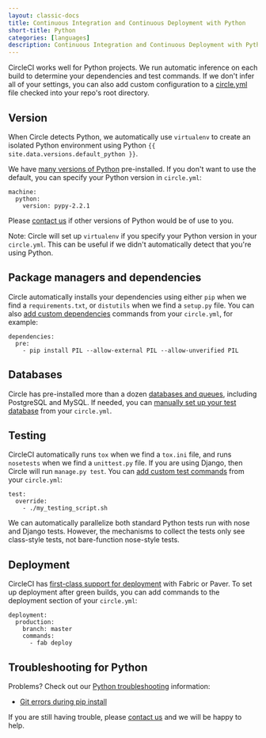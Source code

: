 ```yaml
---
layout: classic-docs
title: Continuous Integration and Continuous Deployment with Python
short-title: Python
categories: [languages]
description: Continuous Integration and Continuous Deployment with Python
---
```


CircleCI works well for Python projects. We run automatic inference on each 
build to determine your dependencies and test commands. If we don't infer all 
of your settings, you can also add custom configuration to a
[circle.yml](/docs/configuration) file checked into your repo's root directory.

## Version

When Circle detects Python, we automatically use `virtualenv` to create an 
isolated Python environment using Python 
`{{ site.data.versions.default_python }}`.

We have [many versions of Python](/docs/environment/#python) pre-installed. If 
you don't want to use the default, you can specify your Python version in `circle.yml`:

```
machine:
  python:
    version: pypy-2.2.1
```

Please [contact us](mailto:sayhi@circleci.com) if other versions of Python 
would be of use to you.

<span class='label label-info'>Note:</span>
Circle will set up `virtualenv` if you specify your Python version in your `circle.yml`.
This can be useful if we didn't automatically detect that you're using Python.

## Package managers and dependencies

Circle automatically installs your dependencies using either `pip` when we find 
a `requirements.txt`, or `distutils` when we find a `setup.py` file. You can 
also [add custom dependencies](/docs/configuration/#dependencies) commands from 
your `circle.yml`, for example:

```
dependencies:
  pre:
    - pip install PIL --allow-external PIL --allow-unverified PIL
```

## Databases

Circle has pre-installed more than a dozen 
[databases and queues](/docs/environment/#databases), including PostgreSQL and 
MySQL. If needed, you can 
[manually set up your test database](/docs/manually/#dependencies) from your 
`circle.yml`.

## Testing

CircleCI automatically runs `tox` when we find a `tox.ini` file, and runs 
`nosetests` when we find a `unittest.py` file. If you are using Django, then 
Circle will run `manage.py test`. You can 
[add custom test commands](/docs/configuration/#test) from your `circle.yml`:

```
test:
  override:
    - ./my_testing_script.sh
```

We can automatically parallelize both standard Python tests run with nose and 
Django tests. However, the mechanisms to collect the tests only see class-style 
tests, not bare-function nose-style tests.

## Deployment

CircleCI has [first-class support for deployment](/docs/configuration/#deployment)
with Fabric or Paver. To set up deployment after green builds, you can add 
commands to the deployment section of your `circle.yml`:

```
deployment:
  production:
    branch: master
    commands:
      - fab deploy
```

## Troubleshooting for Python

Problems? Check out our [Python troubleshooting](/docs/troubleshooting-python)
information:

* [Git errors during pip install](/docs/git-pip-install)

If you are still having trouble, please [contact us](mailto:sayhi@circleci.com)
and we will be happy to help.
